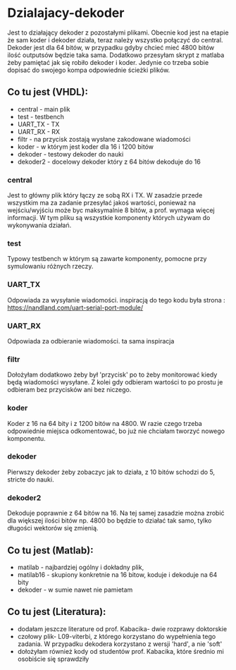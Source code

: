 # Dzialajacy-dekoder

Jest to działający dekoder z pozostałymi plikami. Obecnie kod jest na etapie że sam koder i dekoder działa, teraz należy wszystko połączyć do central.
Dekoder jest dla 64 bitów, w przypadku gdyby chcieć mieć 4800 bitów ilość outputsów będzie taka sama.
Dodatkowo przesyłam skrypt z matlaba żeby pamiętać jak się robiło dekoder i koder. Jedynie co trzeba sobie dopisać do swojego kompa odpowiednie ścieżki plików. 

## Co tu jest (VHDL):
- central - main plik
- test - testbench 
- UART_TX - TX 
- UART_RX - RX
- filtr - na przycisk zostają wysłane zakodowane wiadomości
- koder - w którym jest koder dla 16 i 1200 bitów
- dekoder - testowy dekoder do nauki  
- dekoder2 - docelowy dekoder który z 64 bitów dekoduje do 16

### central
Jest to główny plik który łączy ze sobą RX i TX. W zasadzie przede wszystkim ma za zadanie przesyłać jakoś wartości, ponieważ na wejściu/wyjściu może byc maksymalnie 8 bitów, a prof. wymaga więcej informacji. W tym pliku są wszystkie komponenty których używam do wykonywania działań. 

### test
Typowy testbench w którym są zawarte komponenty, pomocne przy symulowaniu różnych rzeczy.

### UART_TX
Odpowiada za wysyłanie wiadomości. inspiracją do tego kodu była strona : https://nandland.com/uart-serial-port-module/ 

### UART_RX
Odpowiada za odbieranie wiadomości. ta sama inspiracja

### filtr
Dołożyłam dodatkowo żeby był 'przycisk' po to żeby monitorować kiedy będą wiadomości wysyłane. Z kolei gdy odbieram wartości to po prostu je odbieram bez przycisków ani bez niczego.

### koder
Koder z 16 na 64 bity i z 1200 bitów na 4800. W razie czego trzeba odpowiednie miejsca odkomentować, bo już nie chciałam tworzyć nowego komponentu.

### dekoder
Pierwszy dekoder żeby zobaczyc jak to działa, z 10 bitów schodzi do 5, stricte do nauki.

### dekoder2
Dekoduje poprawnie z 64 bitów na 16. Na tej samej zasadzie można zrobić dla większej ilości bitów np. 4800 bo będzie to działać tak samo, tylko długości wektorów się zmienią.

## Co tu jest (Matlab):
- matilab - najbardziej ogólny i dokładny plik,
- matilab16 - skupiony konkretnie na 16 bitow, koduje i dekoduje na 64 bity
- dekoder - w sumie nawet nie pamietam

## Co tu jest (Literatura):
- dodałam jeszcze literature od prof. Kabacika- dwie rozprawy doktorskie
- czołowy plik- L09-viterbi, z którego korzystano do wypełnienia tego zadania. W przypadku dekodera korzystano z wersji 'hard', a nie 'soft'
- dołożyłam również kody od studentów prof. Kabacika, które średnio mi osobiście się sprawdziły

